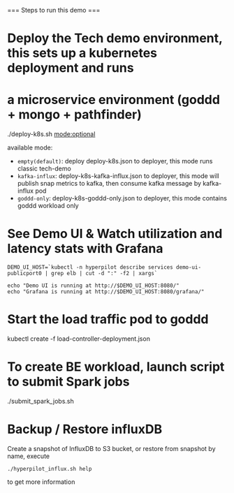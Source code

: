 === Steps to run this demo ===

# Deploy the Tech demo environment, this sets up a kubernetes deployment and runs
# a microservice environment (goddd + mongo + pathfinder)
./deploy-k8s.sh <user> <mode:optional>

available mode:
- ``empty(default)``: deploy deploy-k8s.json to deployer, this mode runs classic tech-demo
- ``kafka-influx``: deploy-k8s-kafka-influx.json to deployer, this mode will publish snap metrics to kafka, then consume kafka message by kafka-influx pod
- ``goddd-only``: deploy-k8s-goddd-only.json to deployer, this mode contains goddd workload only

# See Demo UI & Watch utilization and latency stats with Grafana
```
DEMO_UI_HOST=`kubectl -n hyperpilot describe services demo-ui-publicport0 | grep elb | cut -d ":" -f2 | xargs`

echo "Demo UI is running at http://$DEMO_UI_HOST:8080/"
echo "Grafana is running at http://$DEMO_UI_HOST:8080/grafana/"
```


# Start the load traffic pod to goddd
kubectl create -f load-controller-deployment.json

# To create BE workload, launch script to submit Spark jobs
./submit_spark_jobs.sh

# Backup / Restore influxDB
Create a snapshot of InfluxDB to S3 bucket, or restore from snapshot by name, execute
```
./hyperpilot_influx.sh help
```

to get more information
